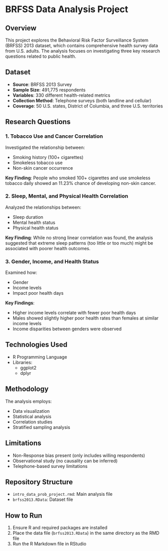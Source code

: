 # BRFSS Data Analysis Project

## Overview
This project explores the Behavioral Risk Factor Surveillance System (BRFSS) 2013 dataset, which contains comprehensive health survey data from U.S. adults. The analysis focuses on investigating three key research questions related to public health.

## Dataset
- **Source**: BRFSS 2013 Survey
- **Sample Size**: 491,775 respondents
- **Variables**: 330 different health-related metrics
- **Collection Method**: Telephone surveys (both landline and cellular)
- **Coverage**: 50 U.S. states, District of Columbia, and three U.S. territories

## Research Questions

### 1. Tobacco Use and Cancer Correlation
Investigated the relationship between:
- Smoking history (100+ cigarettes)
- Smokeless tobacco use
- Non-skin cancer occurrence

**Key Finding**: People who smoked 100+ cigarettes and use smokeless tobacco daily showed an 11.23% chance of developing non-skin cancer.

### 2. Sleep, Mental, and Physical Health Correlation
Analyzed the relationships between:
- Sleep duration
- Mental health status
- Physical health status

**Key Finding**: While no strong linear correlation was found, the analysis suggested that extreme sleep patterns (too little or too much) might be associated with poorer health outcomes.

### 3. Gender, Income, and Health Status
Examined how:
- Gender
- Income levels
- Impact poor health days

**Key Findings**:
- Higher income levels correlate with fewer poor health days
- Males showed slightly higher poor health rates than females at similar income levels
- Income disparities between genders were observed

## Technologies Used
- R Programming Language
- Libraries:
  - ggplot2
  - dplyr

## Methodology
The analysis employs:
- Data visualization
- Statistical analysis
- Correlation studies
- Stratified sampling analysis

## Limitations
- Non-Response bias present (only includes willing respondents)
- Observational study (no causality can be inferred)
- Telephone-based survey limitations

## Repository Structure
- `intro_data_prob_project.rmd`: Main analysis file
- `brfss2013.RData`: Dataset file

## How to Run
1. Ensure R and required packages are installed
2. Place the data file (`brfss2013.RData`) in the same directory as the RMD file
3. Run the R Markdown file in RStudio
